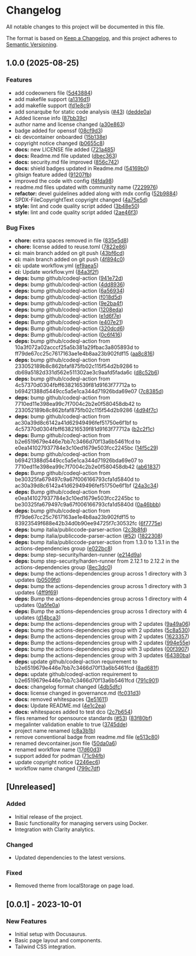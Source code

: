 <!--
SPDX-FileCopyrightText: Copyright (c) 2025 Broadsage <opensource@broadsage.com>

SPDX-License-Identifier: Apache-2.0
-->

# Changelog

All notable changes to this project will be documented in this file.

The format is based on [Keep a Changelog](https://keepachangelog.com/en/1.0.0/), and this project adheres to [Semantic Versioning](https://semver.org/spec/v2.0.0.html).

## 1.0.0 (2025-08-25)


### Features

* add codeowners file ([5d43884](https://github.com/broadsage/opensource-template/commit/5d4388424732165e7768a362f008e630dcb96e24))
* add makefile support ([a1316d1](https://github.com/broadsage/opensource-template/commit/a1316d149ba0f983b9a070139e94a160bf8f4def))
* add makefile support ([fd1e8c9](https://github.com/broadsage/opensource-template/commit/fd1e8c936d4af1ff86c184319375d046a836c9f9))
* add sonarqube for static code analysis ([#43](https://github.com/broadsage/opensource-template/issues/43)) ([dedde0a](https://github.com/broadsage/opensource-template/commit/dedde0a65fed7de3d651a2ee9bcc949e1b877274))
* Added license info ([87bb39c](https://github.com/broadsage/opensource-template/commit/87bb39c6903104753cbc85274367de7048c5ec59))
* author name and license changed ([a30e863](https://github.com/broadsage/opensource-template/commit/a30e86340d06a3a5a87b57208670c3ddda48eb4a))
* badge added for openssf ([08cf9d3](https://github.com/broadsage/opensource-template/commit/08cf9d379ea51ce2feb813236f4c06746cf33941))
* **ci:** devcontainer onboarded ([15b138e](https://github.com/broadsage/opensource-template/commit/15b138e019b3e3fef577b7691afce624bb92fdb0))
* copyright notice changed ([b0655c8](https://github.com/broadsage/opensource-template/commit/b0655c8b87d827852a3ce7def26566f3160b19b6))
* **docs:** new LICENSE file added ([721a485](https://github.com/broadsage/opensource-template/commit/721a485749847a2b0362ae693f74e0ee0426c5e1))
* **docs:** Readme.md file updated ([dbec363](https://github.com/broadsage/opensource-template/commit/dbec363ef09d6870521467965865ddaf46a06768))
* **docs:** security.md file improved ([856c742](https://github.com/broadsage/opensource-template/commit/856c7420d0032b3e9ccbef41eaea7820b52f7023))
* **docs:** shield badges updated in Readme.md ([54169b0](https://github.com/broadsage/opensource-template/commit/54169b06d8b77b0a746eb64be0a7f30f809361bc))
* gitsign feature added ([91207fb](https://github.com/broadsage/opensource-template/commit/91207fb6407de7d427c13909723386ef1f317ec8))
* improved the code with config ([f4fda98](https://github.com/broadsage/opensource-template/commit/f4fda982958c9e48947102749ea1ebbf5a7afe32))
* readme.md files updated with community name ([7229976](https://github.com/broadsage/opensource-template/commit/72299762ac3b31b2552a25cb534ebb3c1d170b60))
* **refactor:** devel guidelines added along with mdx config ([52b9884](https://github.com/broadsage/opensource-template/commit/52b9884f0872f89f36a625268ba0b8bca450b060))
* SPDX-FileCopyrightText copyright changed ([4a75e5d](https://github.com/broadsage/opensource-template/commit/4a75e5dc4c3ac05932a2f59d22bc9348093d409b))
* **style:** lint and code quality script added ([3b48e50](https://github.com/broadsage/opensource-template/commit/3b48e503486fbb12a7edf6b1aeb7a604c24efaaa))
* **style:** lint and code quality script added ([2ae46f3](https://github.com/broadsage/opensource-template/commit/2ae46f3dd03e06efd64bef9a8ad69777ca8fac8a))


### Bug Fixes

* **chore:** extra spaces removed in file ([835e5d8](https://github.com/broadsage/opensource-template/commit/835e5d840e54a715aff88a2511080532cd1b5083))
* **chore:** license added to reuse.toml ([7822e86](https://github.com/broadsage/opensource-template/commit/7822e8694fc706c44d689be1efd48095bc2cf25e))
* **ci:** main branch added on git push ([43bf6cd](https://github.com/broadsage/opensource-template/commit/43bf6cd12cdc7dff219ccda8bc9b6ec7b1f79b95))
* **ci:** main branch added on git push ([4f894c0](https://github.com/broadsage/opensource-template/commit/4f894c0b5505f2da404c8348ebd0a27225797c94))
* **ci:** update workflow.yml ([ef9aea5](https://github.com/broadsage/opensource-template/commit/ef9aea5a1da23ca5f34dd2192809e9cf36712b27))
* **ci:** Update workflow.yml ([84a3f2f](https://github.com/broadsage/opensource-template/commit/84a3f2f365e8e6bb0736ef188e1e8cc92b8757e9))
* **deps:** bump github/codeql-action ([941e72d](https://github.com/broadsage/opensource-template/commit/941e72da6c79e634ab804fc81d2152501af705fe))
* **deps:** bump github/codeql-action ([4dd8936](https://github.com/broadsage/opensource-template/commit/4dd8936795d2815b2159a7d5a3c1ad429cabe795))
* **deps:** bump github/codeql-action ([6a56934](https://github.com/broadsage/opensource-template/commit/6a56934fc5be54fdf43b2d692894097b0b6b32a2))
* **deps:** bump github/codeql-action ([f018d5d](https://github.com/broadsage/opensource-template/commit/f018d5d9d58fa576b02989aea14d12642ed8a9a2))
* **deps:** bump github/codeql-action ([9e2ba4f](https://github.com/broadsage/opensource-template/commit/9e2ba4f0123139e0cd6ff2f2549a54c4f7af8a88))
* **deps:** bump github/codeql-action ([1208eda](https://github.com/broadsage/opensource-template/commit/1208eda587cbe7ec7857e1c71501e69c1a334c9d))
* **deps:** bump github/codeql-action ([e1d6f7e](https://github.com/broadsage/opensource-template/commit/e1d6f7e4ba73860f9a2ec2ba32da53eb73e3b39a))
* **deps:** Bump github/codeql-action ([e407e21](https://github.com/broadsage/opensource-template/commit/e407e21566f9cda45dafd0f10f473c97992d542f))
* **deps:** Bump github/codeql-action ([320dcd6](https://github.com/broadsage/opensource-template/commit/320dcd693753b260b90675a9cea529ec3d771bf5))
* **deps:** Bump github/codeql-action ([0c6f416](https://github.com/broadsage/opensource-template/commit/0c6f41614f35d236162bf71e3d43a4a32f5a4212))
* **deps:** bump github/codeql-action from 10a3f072a02acccf25a5b381a29fbac3a805893d to ff79de67cc25c7617163ae1e4b8aa23b902fdf15 ([aa8c816](https://github.com/broadsage/opensource-template/commit/aa8c816a8158cfdab71d1faac7cd16e19018b0e5))
* **deps:** bump github/codeql-action from 233052189b8c862bfaf875fb02c115f54d2b9286 to db69a5182d331d562e511302ae3c9aafd5fada6c ([d8c52b6](https://github.com/broadsage/opensource-template/commit/d8c52b610c1136fe15ef03e22aaec8080eb832d7))
* **deps:** bump github/codeql-action from 4c57370d0304fbff638216539f81d9163f77712a to b69421388d5449cc5a5e1ca344d71926bda69e07 ([7c8385d](https://github.com/broadsage/opensource-template/commit/7c8385d45e31adfa91c9895c0b6d51ffe5208cb3))
* **deps:** bump github/codeql-action from 7710ed11e398ea99c7f7004c2b2e0f580458db42 to 233052189b8c862bfaf875fb02c115f54d2b9286 ([4d94f7c](https://github.com/broadsage/opensource-template/commit/4d94f7cd9cc6da96b7a268d63be6f4e54cabc1db))
* **deps:** bump github/codeql-action from ac30a39d8c6142a41d62949496fef51750e6f1bf to 4c57370d0304fbff638216539f81d9163f77712a ([b2c2f1c](https://github.com/broadsage/opensource-template/commit/b2c2f1cf38dae7304519fb0c22a6ba2a0a74e6e4))
* **deps:** Bump github/codeql-action from b2e6519679e446e7bb7c3466d70f13a6b5461fcd to e0ea141027937784e3c10ed1679e503fcc2245bc ([14f5c29](https://github.com/broadsage/opensource-template/commit/14f5c299d3a74eb7f70ff1c0dd9004a9eb024583))
* **deps:** bump github/codeql-action from b69421388d5449cc5a5e1ca344d71926bda69e07 to 7710ed11e398ea99c7f7004c2b2e0f580458db42 ([ab61837](https://github.com/broadsage/opensource-template/commit/ab61837c67b9c6abe63afe3b2ca7b7fb0de9387d))
* **deps:** Bump github/codeql-action from be30325fa679497c9a67f006166793cfa1d5840d to ac30a39d8c6142a41d62949496fef51750e6f1bf ([24a3c34](https://github.com/broadsage/opensource-template/commit/24a3c346131a24da34eb066cc062e6557017cec3))
* **deps:** Bump github/codeql-action from e0ea141027937784e3c10ed1679e503fcc2245bc to be30325fa679497c9a67f006166793cfa1d5840d ([0a46bbb](https://github.com/broadsage/opensource-template/commit/0a46bbbecb08796b2a20ce989b9fc1b97f9b2e31))
* **deps:** bump github/codeql-action from ff79de67cc25c7617163ae1e4b8aa23b902fdf15 to 83923549f688e42b34d0b90ee94725f7c30532fc ([6f7775e](https://github.com/broadsage/opensource-template/commit/6f7775e4ad302b72241bea4591eeecab75d3d5f1))
* **deps:** bump italia/publiccode-parser-action ([2c3b8fd](https://github.com/broadsage/opensource-template/commit/2c3b8fd2ae6da429adfe3c68b0e33e412fc2b3c4))
* **deps:** bump italia/publiccode-parser-action ([#52](https://github.com/broadsage/opensource-template/issues/52)) ([1822308](https://github.com/broadsage/opensource-template/commit/1822308f7b6a010880631fe59ad0f57f45adefc2))
* **deps:** bump italia/publiccode-parser-action from 1.3.0 to 1.3.1 in the actions-dependencies group ([e022bc8](https://github.com/broadsage/opensource-template/commit/e022bc8200f693b3b859b44a5e833cdeb07a2a2f))
* **deps:** bump step-security/harden-runner ([e214d9a](https://github.com/broadsage/opensource-template/commit/e214d9a911d6cce9e3f1c2371b4235b3f15fdd60))
* **deps:** bump step-security/harden-runner from 2.12.1 to 2.12.2 in the actions-dependencies group ([8ec3dc0](https://github.com/broadsage/opensource-template/commit/8ec3dc02c0f2edc8a5745d11bd3f153e6a003def))
* **deps:** bump the actions-dependencies group across 1 directory with 3 updates ([b0509fd](https://github.com/broadsage/opensource-template/commit/b0509fd5c9062f7c1c7d85df2529fbb82c4dc4f6))
* **deps:** bump the actions-dependencies group across 1 directory with 3 updates ([4ff9f69](https://github.com/broadsage/opensource-template/commit/4ff9f69de048609e48cc8c2b88534915bae284ae))
* **deps:** Bump the actions-dependencies group across 1 directory with 4 updates ([0a5fe0a](https://github.com/broadsage/opensource-template/commit/0a5fe0a2132cdd71666dc0227a59ea494df625cd))
* **deps:** Bump the actions-dependencies group across 1 directory with 4 updates ([d14bca3](https://github.com/broadsage/opensource-template/commit/d14bca322c9f5c1b5fa52bf760806ba7fbaf34eb))
* **deps:** bump the actions-dependencies group with 2 updates ([9a49a06](https://github.com/broadsage/opensource-template/commit/9a49a068b981414e83eaefcfa02d91b9821ce692))
* **deps:** bump the actions-dependencies group with 2 updates ([5c8a530](https://github.com/broadsage/opensource-template/commit/5c8a5304843ea63e85af1a46a32e019f36cacda7))
* **deps:** Bump the actions-dependencies group with 2 updates ([1623357](https://github.com/broadsage/opensource-template/commit/16233574cb912b0ca11ec195a71014b218ba9652))
* **deps:** Bump the actions-dependencies group with 2 updates ([994e55e](https://github.com/broadsage/opensource-template/commit/994e55e085c78865f125798967e9d7876e448aad))
* **deps:** bump the actions-dependencies group with 3 updates ([00f3907](https://github.com/broadsage/opensource-template/commit/00f390741f7339872b4bd1849a23045f03ba987d))
* **deps:** bump the actions-dependencies group with 3 updates ([64380ba](https://github.com/broadsage/opensource-template/commit/64380ba074e8c15a807786e4f5bfacb51198449a))
* **deps:** update github/codeql-action requirement to b2e6519679e446e7bb7c3466d70f13a6b5461fcd ([8ad681f](https://github.com/broadsage/opensource-template/commit/8ad681f0d3d8ecdebbb04290a86fe274522f7e59))
* **deps:** update github/codeql-action requirement to b2e6519679e446e7bb7c3466d70f13a6b5461fcd ([791c901](https://github.com/broadsage/opensource-template/commit/791c90107a3a46c8989870105d50b6d9c39a9e2f))
* **docs:** changelog format changed ([4db5dfc](https://github.com/broadsage/opensource-template/commit/4db5dfc66a275ddb7ccf4fbbb5f4d65216abd165))
* **docs:** license changed in governance.md ([fc031d3](https://github.com/broadsage/opensource-template/commit/fc031d36a2b6cb2c5e63659571a7fde35daf57dd))
* **docs:** removed whitespaces ([3e51611](https://github.com/broadsage/opensource-template/commit/3e5161142160ab51e52e0c056587f4675c805741))
* **docs:** Update README.md ([4e1c2ea](https://github.com/broadsage/opensource-template/commit/4e1c2ea02abc551b216fb73c2b4ac35702e18904))
* **docs:** whitespaces added to test dco ([2c7b654](https://github.com/broadsage/opensource-template/commit/2c7b6541ae9ddb422dbab8081210a6536920c78c))
* files renamed for opensource standards ([#53](https://github.com/broadsage/opensource-template/issues/53)) ([83f80bf](https://github.com/broadsage/opensource-template/commit/83f80bf472bb21ecbafcdeb08647ea913f64ba26))
* megalinter validation enable to true ([3745dde](https://github.com/broadsage/opensource-template/commit/3745ddea63a2cde5f2de19d94c73055a38da5cf0))
* project name renamed ([c8a3b1b](https://github.com/broadsage/opensource-template/commit/c8a3b1bece388329474261145f19e49d26f52a6d))
* remove conventional badge from readme.md file ([e513c80](https://github.com/broadsage/opensource-template/commit/e513c8050cf77e1a8bc4b0a7b647ff8f531adfcc))
* renamed devcontainer.json file ([50da0a6](https://github.com/broadsage/opensource-template/commit/50da0a66ceec6ef19414a4c38d563e7ccfc4a71d))
* renamed workflow name ([17d60d3](https://github.com/broadsage/opensource-template/commit/17d60d3d2eab888bcf7b6a897e1c070073fe0751))
* support added for podman ([71c94fb](https://github.com/broadsage/opensource-template/commit/71c94fbc8824245645b0eecc87a03a35645abda9))
* update copyright notice ([2246ec6](https://github.com/broadsage/opensource-template/commit/2246ec6f1a75be0590daf27c543a56f5c68d9b1e))
* workflow name changed ([799c7df](https://github.com/broadsage/opensource-template/commit/799c7df2eaa41617b2bc773f80b01f2b1033662b))

## [Unreleased]

### Added

- Initial release of the project.
- Basic functionality for managing servers using Docker.
- Integration with Clarity analytics.

### Changed

- Updated dependencies to the latest versions.

### Fixed

- Removed theme from localStorage on page load.

## [0.0.1] - 2023-10-01

### New Features

- Initial setup with Docusaurus.
- Basic page layout and components.
- Tailwind CSS integration.
